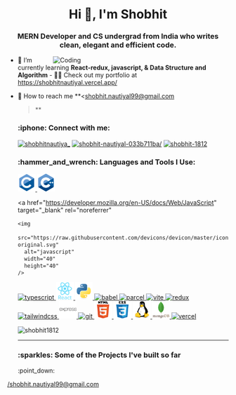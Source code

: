 <h1 align="center">Hi 👋, I'm Shobhit</h1>
<h3 align="center">
  MERN Developer and CS undergrad from India who writes clean, elegant and
  efficient code.
  <br />
</h3>

<img
  align="right"
  alt="Coding"
  width="400"
  src="https://cdn.dribbble.com/users/1162077/screenshots/3848914/programmer.gif"
/>

- 🌱 I’m currently learning **React-redux, javascript, & Data Structure and
Algorithm** - 👨‍💻 Check out my portfolio at <https://shobhitnautiyal.vercel.app/>
- :email: How to reach me **<shobhit.nautiyal99@gmail.com
  >**

  <h3 align="left">:iphone: Connect with me:</h3>
  <p align="left">
    <a href="https://twitter.com/shobhitnautiya_" target="blank"
      ><img
        align="center"
        src="https://raw.githubusercontent.com/rahuldkjain/github-profile-readme-generator/master/src/images/icons/Social/twitter.svg"
        alt="shobhitnautiya_"
        height="30"
        width="40"
    /></a>
    <a href="https://linkedin.com/in/shobhit-nautiyal-033b711ba/" target="blank"
      ><img
        align="center"
        src="https://raw.githubusercontent.com/rahuldkjain/github-profile-readme-generator/master/src/images/icons/Social/linked-in-alt.svg"
        alt="shobhit-nautiyal-033b711ba/"
        height="30"
        width="40"
    /></a>
    <a href="https://www.leetcode.com/shobhit-1812" target="blank"
      ><img
        align="center"
        src="https://raw.githubusercontent.com/rahuldkjain/github-profile-readme-generator/master/src/images/icons/Social/leet-code.svg"
        alt="shobhit-1812"
        height="30"
        width="40"
    /></a>
  </p>

  <h3 align="left">:hammer_and_wrench: Languages and Tools I Use:</h3>
  <p align="left">
    <a href="https://www.cprogramming.com/" target="_blank" rel="noreferrer">
      <img
        src="https://raw.githubusercontent.com/devicons/devicon/master/icons/c/c-original.svg"
        alt="c"
        width="40"
        height="40"
      />
    </a>

    <a href="https://www.w3schools.com/cpp/" target="_blank" rel="noreferrer">
      <img
        src="https://raw.githubusercontent.com/devicons/devicon/master/icons/cplusplus/cplusplus-original.svg"
        alt="cplusplus"
        width="40"
        height="40"
      />
    </a>

    <a
      href="https://developer.mozilla.org/en-US/docs/Web/JavaScript"
      target="_blank"
      rel="noreferrer"
    >
      <img
        src="https://raw.githubusercontent.com/devicons/devicon/master/icons/javascript/javascript-original.svg"
        alt="javascript"
        width="40"
        height="40"
      />
    </a>

    <a href="https://www.typescriptlang.org/" target="_blank" rel="noreferrer">
      <img
        src="https://upload.wikimedia.org/wikipedia/commons/thumb/4/4c/Typescript_logo_2020.svg/1200px-Typescript_logo_2020.svg.png"
        alt="typescript"
        width="40"
        height="40"
      />
    </a>

    <a href="https://reactjs.org/" target="_blank" rel="noreferrer">
      <img
        src="https://raw.githubusercontent.com/devicons/devicon/master/icons/react/react-original-wordmark.svg"
        alt="react"
        width="40"
        height="40"
      />
    </a>

    <a href="https://www.python.org" target="_blank" rel="noreferrer">
      <img
        src="https://raw.githubusercontent.com/devicons/devicon/master/icons/python/python-original.svg"
        alt="python"
        width="40"
        height="40"
      />
    </a>

    <a href="https://babeljs.io/" target="_blank" rel="noreferrer">
      <img
        src="https://www.vectorlogo.zone/logos/babeljs/babeljs-icon.svg"
        alt="babel"
        width="40"
        height="40"
      />
    </a>

    <a href="https://parceljs.org/" target="_blank" rel="noreferrer">
      <img
        src="https://parceljs.org/avatar.bf8c558d.png"
        alt="parcel"
        width="40"
        height="40"
      />
    </a>

    <a href="https://vitejs.dev/" target="_blank" rel="noreferrer">
      <img
        src="https://vitejs.dev/logo-with-shadow.png"
        alt="vite"
        width="40"
        height="40"
      />
    </a>

    <a href="https://redux.js.org/" target="_blank" rel="noreferrer">
      <img
        src="https://raw.githubusercontent.com/reduxjs/redux/master/logo/logo.png"
        alt="redux"
        width="40"
        height="40"
      />
    </a>

    <a href="https://tailwindcss.com/" target="_blank" rel="noreferrer">
      <img
        src="https://avatars.githubusercontent.com/u/30317862?s=200&v=4"
        alt="tailwindcss"
        width="40"
        height="40"
      />
    </a>

    <a href="https://expressjs.com" target="_blank" rel="noreferrer">
      <img
        src="https://raw.githubusercontent.com/devicons/devicon/master/icons/express/express-original-wordmark.svg"
        alt="express"
        width="40"
        height="40"
      />
    </a>
    <a href="https://git-scm.com/" target="_blank" rel="noreferrer">
      <img
        src="https://www.vectorlogo.zone/logos/git-scm/git-scm-icon.svg"
        alt="git"
        width="40"
        height="40"
      />
    </a>

    <a href="https://www.w3.org/html/" target="_blank" rel="noreferrer">
      <img
        src="https://raw.githubusercontent.com/devicons/devicon/master/icons/html5/html5-original-wordmark.svg"
        alt="html5"
        width="40"
        height="40"
      />
    </a>

    <a href="https://www.w3schools.com/css/" target="_blank" rel="noreferrer">
      <img
        src="https://raw.githubusercontent.com/devicons/devicon/master/icons/css3/css3-original-wordmark.svg"
        alt="css3"
        width="40"
        height="40"
      />
    </a>

    <a href="https://www.linux.org/" target="_blank" rel="noreferrer">
      <img
        src="https://raw.githubusercontent.com/devicons/devicon/master/icons/linux/linux-original.svg"
        alt="linux"
        width="40"
        height="40"
      />
    </a>
    <a href="https://www.mongodb.com/" target="_blank" rel="noreferrer">
      <img
        src="https://raw.githubusercontent.com/devicons/devicon/master/icons/mongodb/mongodb-original-wordmark.svg"
        alt="mongodb"
        width="40"
        height="40"
      />
    </a>
    <a href="https://vercel.com/" target="_blank" rel="noreferrer">
      <img
        src="https://encrypted-tbn0.gstatic.com/images?q=tbn:ANd9GcRxb3zO75iHwUWgYBm-cKKgX1HYqo_4C5vY0A&s"
        alt="vercel"
        width="40"
        height="40"
      />
    </a>
  </p>

  <p>
    <img
      align="center"
      src="https://github-readme-stats.vercel.app/api/top-langs?username=shobhit1812&show_icons=true&locale=en&layout=compact"
      alt="shobhit1812"
    />
  </p>

  <hr />
  <h3 alighn="left">:sparkles: Some of the Projects I've built so far</h3>
  <p>:point_down:</p>
</shobhit.nautiyal99@gmail.com>
